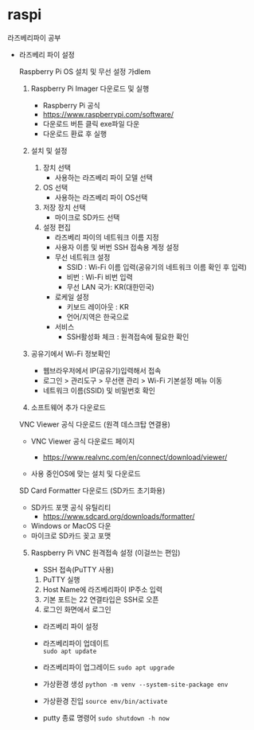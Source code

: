 # raspi
라즈베리파이 공부 

- 라즈베리 파이 설정 

    Raspberry Pi OS 설치 및 무선 설정 가dlem

    1. Raspberry Pi Imager 다운로드 및 실행
        - Raspberry Pi 공식
        - https://www.raspberrypi.com/software/
        - 다운로드 버튼 클릭 exe파일 다운
        - 다운로드 환료 후 실행
    2. 설치 및 설정
        1. 장치 선택 
            - 사용하는 라즈베리 파이 모델 선택
        2. OS 선택
            - 사용하는 라즈베리 파이 OS선택
        3. 저장 장치 선택
            - 마이크로 SD카드 선택
        4. 설정 편집
            - 라즈베리 파이의 네트워크 이름 지정
            - 사용자 이름 및 버번 SSH 접속용 계정 설정
            - 무선 네트워크 설정 
                - SSID : Wi-Fi 이름 입력(공유기의 네트워크 이름 확인 후 입력)
                - 비번 : Wi-Fi 비번 입력
                - 무선 LAN 국가: KR(대한민국)
            - 로케일 설정
                - 키보드 레이아웃 : KR
                - 언어/지역은 한국으로 
            - 서비스 
                - SSH활성화 체크 : 원격접속에 필요한 확인
    3. 공유기에서 Wi-Fi 정보확인

        - 웹브라우저에서 IP(공유기)입력해서 접속
        - 로그인 > 관리도구 > 무선랜 관리 > Wi-Fi 기본설정 메뉴 이동
        - 네트워크 이름(SSID) 및 비밀번호 확인

    4. 소프트웨어 추가 다운로드 

    VNC Viewer 공식 다운로드 (원격 데스크탑 연결용)

    - VNC Viewer 공식 다운로드 페이지 

        - https://www.realvnc.com/en/connect/download/viewer/

    - 사용 중인OS에 맞는 설치 및 다운로드

    SD Card Formatter 다운로드 (SD카드 초기화용)
    - SD카드 포맷 공식 유틸리티
        - https://www.sdcard.org/downloads/formatter/
    - Windows or MacOS 다운
    - 마이크로 SD카드 꽂고 포맷 

    5. Raspberry Pi VNC 원격접속 설정 (이걸쓰는 편임)

        - SSH 접속(PuTTY 사용)
        1. PuTTY 실행
        2. Host Name에 라즈베리파이 IP주소 입력
        3. 기본 포트는 22 연결타입은 SSH로 오픈 
        4. 로그인 화면에서 로그인

        - 라즈베리 파이 설정 

        - 라즈베리파이 업데이트     
            `sudo apt update `
        - 라즈베리파이 업그레이드 
            `sudo apt upgrade` 
        - 가상환경 생성
            `python -m venv --system-site-package env`
        - 가상환경 진입
            `source env/bin/activate`

        - putty 종료 명령어 
            `sudo shutdown -h now`